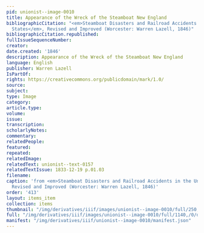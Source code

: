 ```yaml
---
pid: unionist--image-0010
title: Appearance of the Wreck of the Steamboat New England
bibliographicCitation: "<em>Steamboat Disasters and Railroad Accidents in the United
  States</em>, Revised and Improved (Worcester: Warren Lazell, 1846)"
bibliographicCitation.republished: 
fullIssueSequenceNumber: 
creator: 
date.created: '1846'
description: Appearance of the Wreck of the Steamboat New England
language: English
publisher: Warren Lazell
IsPartOf: 
rights: https://creativecommons.org/publicdomain/mark/1.0/
source: 
subject: 
type: Image
category: 
article.type: 
volume: 
issue: 
transcription: 
scholarlyNotes: 
commentary: 
relatedPeople: 
featured: 
repeated: 
relatedImage: 
relatedText: unionist--text-0157
relatedTextIssue: 1833-12-19 p.01.03
filename: 
caption: 'from <em>Steamboat Disasters and Railroad Accidents in the United States</em>,
  Revised and Improved (Worcester: Warren Lazell, 1846)'
order: '413'
layout: items_item
collection: items
thumbnail: "/img/derivatives/iiif/images/unionist--image-0010/full/250,/0/default.jpg"
full: "/img/derivatives/iiif/images/unionist--image-0010/full/1140,/0/default.jpg"
manifest: "/img/derivatives/iiif/unionist--image-0010/manifest.json"
---
```

